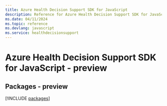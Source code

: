 ```yaml
---
title: Azure Health Decision Support SDK for JavaScript
description: Reference for Azure Health Decision Support SDK for JavaScript
ms.date: 04/11/2024
ms.topic: reference
ms.devlang: javascript
ms.service: healthdecisionsupport
---
```

# Azure Health Decision Support SDK for JavaScript - preview
## Packages - preview
[!INCLUDE [packages](health-decision-support-index.md)]